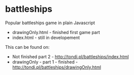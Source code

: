# battleships
Popular battleships game in plain Javascript

* drawingOnly.html - finished first game part
* index.html - still in developement 

This can be found on:
* Not finished part 2 - http://tondi.pl/battleships/index.html
* drawingOnly - part 1 - finished - http://tondi.pl/battleships/drawingOnly.html
